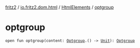 [fritz2](../../index.md) / [io.fritz2.dom.html](../index.md) / [HtmlElements](index.md) / [optgroup](./optgroup.md)

# optgroup

`open fun optgroup(content: `[`Optgroup`](../-optgroup/index.md)`.() -> `[`Unit`](https://kotlinlang.org/api/latest/jvm/stdlib/kotlin/-unit/index.html)`): `[`Optgroup`](../-optgroup/index.md)